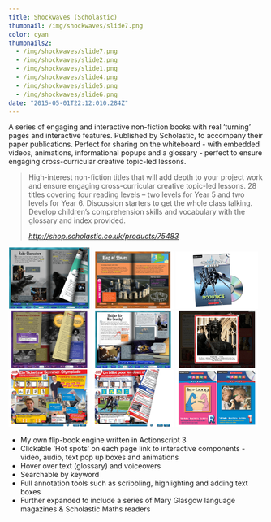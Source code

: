 ```yaml
---
title: Shockwaves (Scholastic)
thumbnail: /img/shockwaves/slide7.png
color: cyan
thumbnails2:
  - /img/shockwaves/slide7.png
  - /img/shockwaves/slide2.png
  - /img/shockwaves/slide1.png
  - /img/shockwaves/slide4.png
  - /img/shockwaves/slide5.png
  - /img/shockwaves/slide6.png
date: "2015-05-01T22:12:010.284Z"
---
```


A series of engaging and interactive non-fiction books with real ‘turning’ pages and interactive features. Published by Scholastic, to accompany their paper publications. Perfect for sharing on the whiteboard - with embedded videos, animations, informational popups and a glossary - perfect to ensure engaging cross-curricular creative topic-led lessons.

>High-interest non-fiction titles that will add depth to your project work and ensure engaging cross-curricular creative topic-led lessons. 28 titles covering four reading levels – two levels for Year 5 and two levels for Year 6.
Discussion starters to get the whole class talking. Develop children’s comprehension skills and vocabulary with the glossary and index provided.
>
><cite>http://shop.scholastic.co.uk/products/75483</cite>


<a target="_blank" href="/img/shockwaves/slide7.png"><img src="/img/shockwaves/slide7.png" style="width: 32%;"/></a>
<a target="_blank" href="/img/shockwaves/slide2.png"><img src="/img/shockwaves/slide2.png" style="width: 32%;"/></a>
<a target="_blank" href="/img/shockwaves/slide1.png"><img src="/img/shockwaves/slide1.png" style="width: 32%;"/></a>
<a target="_blank" href="/img/shockwaves/slide4.png"><img src="/img/shockwaves/slide4.png" style="width: 32%;"/></a>
<a target="_blank" href="/img/shockwaves/slide5.png"><img src="/img/shockwaves/slide5.png" style="width: 32%;"/></a>
<a target="_blank" href="/img/shockwaves/slide6.png"><img src="/img/shockwaves/slide6.png" style="width: 32%;"/></a>
<a target="_blank" href="/img/shockwaves/slide2.png"><img src="/img/maryg/slide2.png" style="width: 32%;"/></a>
<a target="_blank" href="/img/shockwaves/slide3.png"><img src="/img/maryg/slide3.png" style="width: 32%;"/></a>
<a target="_blank" href="/img/shockwaves/slide1.png"><img src="/img/mathsreaders/slide1.png" style="width: 32%;"/></a>

* My own flip-book engine written in Actionscript 3
* Clickable &#8217;Hot spots&#8217; on each page link to interactive components - video, audio, text pop up boxes and animations
* Hover over text (glossary) and voiceovers
* Searchable by keyword
* Full annotation tools such as scribbling, highlighting and adding text boxes
* Further expanded to include a series of Mary Glasgow language magazines & Scholastic Maths readers


